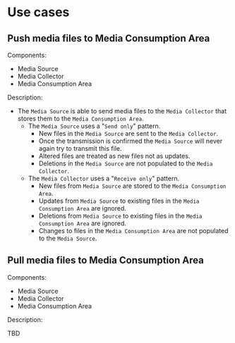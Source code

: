 # Use cases

## Push media files to Media Consumption Area

Components:

* Media Source
* Media Collector
* Media Consumption Area

Description:

* The `Media Source` is able to send media files to the `Media Collector` that stores them to the `Media Consumption Area`.
    * The `Media Source` uses a "`Send only`" pattern. 
        * New files in the `Media Source` are sent to the `Media Collector`. 
        * Once the transmission is confirmed the `Media Source` will never again try to transmit this file. 
        * Altered files are treated as new files not as updates.
        * Deletions in the `Media Source` are not populated to the `Media Collector`.
    * The `Media Collector` uses a "`Receive only`" pattern.
        * New files from `Media Source` are stored to the `Media Consumption Area`.
        * Updates from `Media Source` to existing files in the `Media Consumption Area` are ignored.
        * Deletions from `Media Source` to existing files in the `Media Consumption Area` are ignored.
        * Changes to files in the `Media Consumption Area` are not populated to the `Media Source`.

## Pull media files to Media Consumption Area

Components:

* Media Source
* Media Collector
* Media Consumption Area

Description:

TBD